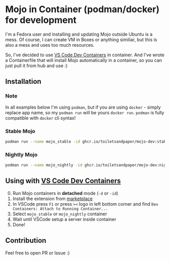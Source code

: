 # Mojo in Container (podman/docker) for development

I'm a Fedora user and installing and updating Mojo outside Ubuntu is a mess.
Of course, I can create VM in Boxes or anything similiar, but this is also a mess and uses too much resources.

So, I've decided to use [VS Code Dev Containers](https://marketplace.visualstudio.com/items?itemName=ms-vscode-remote.emote-containers)
in container. And I've wrote a Containerfile that will install Mojo automatically in a container, so you can just pull it from hub and use :)

## Installation

### Note

In all examples below I'm using `podman`, but if you are using `docker` - simply replace app name, so
my `podman run` will be yours `docker run`. `podman` is fully compatible with `docker` cli syntax!

### Stable Mojo

```sh
podman run --name mojo_stable -id ghcr.io/toiletsandpaper/mojo-dev:stable
```

### Nightly Mojo

```sh
podman run --name mojo_nightly -id ghcr.io/toiletsandpaper/mojo-dev:nightly
```

## Using with [VS Code Dev Containers](https://marketplace.visualstudio.com/items?itemName=ms-vscode-remote.emote-containers)

0. Run Mojo containers in __detached__ mode (`-d` or `-id`)
1. Install the extension from [marketplace](https://marketplace.visualstudio.com/items?itemName=ms-vscode-remote.emote-containers)
2. In VSCode press `F1`  or press `><` logo in left bottom corner and find `Dev Containers: Attach to Running Container...`
3. Select `mojo_stable` or `mojo_nightly` container
4. Wait until VSCode setup a server inside container
5. Done!

## Contribution

Feel free to open PR or Issue :)
